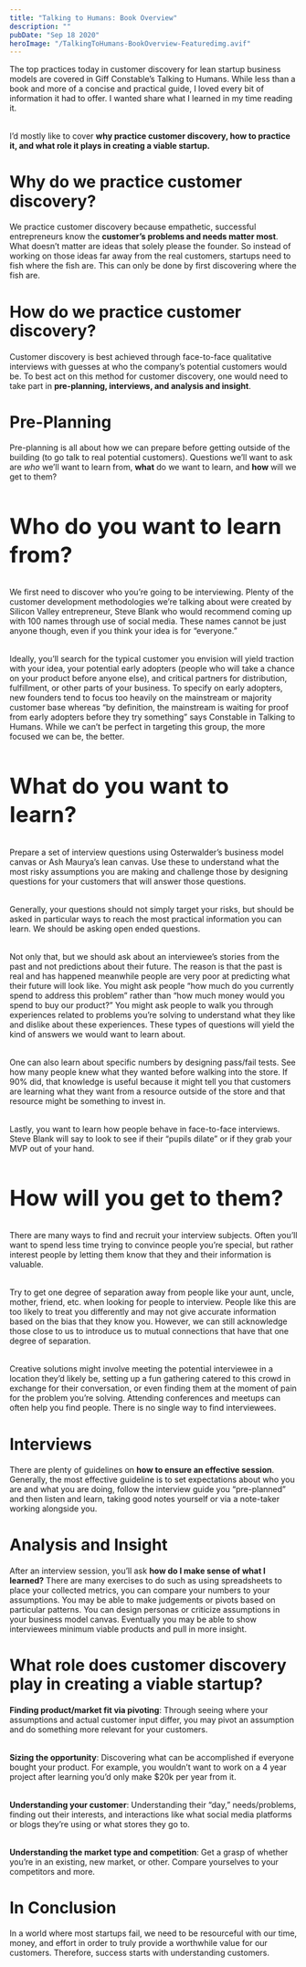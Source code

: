 ```yaml
---
title: "Talking to Humans: Book Overview"
description: ""
pubDate: "Sep 18 2020"
heroImage: "/TalkingToHumans-BookOverview-Featuredimg.avif"
---
```


<style>
  p{
    margin-bottom:2rem;
  }
  ul li::marker{
    color:#754d18; 
  }
  img {
    border-radius:4px;
    /* filter: drop-shadow(0px 4px 5px #1C25204D); */
  }
  h1{
		line-height: 120%;
	}
  h2{
    font-size: 2.4rem;
	  line-height: 130%;
  }
</style>

The top practices today in customer discovery for lean startup business models are covered in Giff Constable’s Talking to Humans. While less than a book and more of a concise and practical guide, I loved every bit of information it had to offer. I wanted share what I learned in my time reading it.

I’d mostly like to cover **why practice customer discovery, how to practice it, and what role it plays in creating a viable startup.**

# Why do we practice customer discovery?
We practice customer discovery because empathetic, successful entrepreneurs know the **customer’s problems and needs matter most**. What doesn’t matter are ideas that solely please the founder. So instead of working on those ideas far away from the real customers, startups need to fish where the fish are. This can only be done by first discovering where the fish are.

# How do we practice customer discovery?
Customer discovery is best achieved through face-to-face qualitative interviews with guesses at who the company’s potential customers would be. To best act on this method for customer discovery, one would need to take part in **pre-planning, interviews, and analysis and insight**.

# Pre-Planning
Pre-planning is all about how we can prepare before getting outside of the building (to go talk to real potential customers). Questions we’ll want to ask are *who* we’ll want to learn from, **what** do we want to learn, and **how** will we get to them?

## Who do you want to learn from?
We first need to discover who you’re going to be interviewing. Plenty of the customer development methodologies we’re talking about were created by Silicon Valley entrepreneur, Steve Blank who would recommend coming up with 100 names through use of social media. These names cannot be just anyone though, even if you think your idea is for “everyone.”

Ideally, you’ll search for the typical customer you envision will yield traction with your idea, your potential early adopters (people who will take a chance on your product before anyone else), and critical partners for distribution, fulfillment, or other parts of your business. To specify on early adopters, new founders tend to focus too heavily on the mainstream or majority customer base whereas “by definition, the mainstream is waiting for proof from early adopters before they try something” says Constable in Talking to Humans. While we can’t be perfect in targeting this group, the more focused we can be, the better.

## What do you want to learn?
Prepare a set of interview questions using Osterwalder’s business model canvas or Ash Maurya’s lean canvas. Use these to understand what the most risky assumptions you are making and challenge those by designing questions for your customers that will answer those questions.

Generally, your questions should not simply target your risks, but should be asked in particular ways to reach the most practical information you can learn. We should be asking open ended questions.

Not only that, but we should ask about an interviewee’s stories from the past and not predictions about their future. The reason is that the past is real and has happened meanwhile people are very poor at predicting what their future will look like. You might ask people “how much do you currently spend to address this problem” rather than “how much money would you spend to buy our product?” You might ask people to walk you through experiences related to problems you’re solving to understand what they like and dislike about these experiences. These types of questions will yield the kind of answers we would want to learn about.

One can also learn about specific numbers by designing pass/fail tests. See how many people knew what they wanted before walking into the store. If 90% did, that knowledge is useful because it might tell you that customers are learning what they want from a resource outside of the store and that resource might be something to invest in.

Lastly, you want to learn how people behave in face-to-face interviews. Steve Blank will say to look to see if their “pupils dilate” or if they grab your MVP out of your hand.

## How will you get to them?
There are many ways to find and recruit your interview subjects. Often you’ll want to spend less time trying to convince people you’re special, but rather interest people by letting them know that they and their information is valuable.

Try to get one degree of separation away from people like your aunt, uncle, mother, friend, etc. when looking for people to interview. People like this are too likely to treat you differently and may not give accurate information based on the bias that they know you. However, we can still acknowledge those close to us to introduce us to mutual connections that have that one degree of separation.

Creative solutions might involve meeting the potential interviewee in a location they’d likely be, setting up a fun gathering catered to this crowd in exchange for their conversation, or even finding them at the moment of pain for the problem you’re solving. Attending conferences and meetups can often help you find people. There is no single way to find interviewees.

# Interviews
There are plenty of guidelines on **how to ensure an effective session**. Generally, the most effective guideline is to set expectations about who you are and what you are doing, follow the interview guide you “pre-planned” and then listen and learn, taking good notes yourself or via a note-taker working alongside you.

# Analysis and Insight
After an interview session, you’ll ask **how do I make sense of what I learned?** There are many exercises to do such as using spreadsheets to place your collected metrics, you can compare your numbers to your assumptions. You may be able to make judgements or pivots based on particular patterns. You can design personas or criticize assumptions in your business model canvas. Eventually you may be able to show interviewees minimum viable products and pull in more insight.

# What role does customer discovery play in creating a viable startup?
**Finding product/market fit via pivoting**: Through seeing where your assumptions and actual customer input differ, you may pivot an assumption and do something more relevant for your customers.

**Sizing the opportunity**: Discovering what can be accomplished if everyone bought your product. For example, you wouldn’t want to work on a 4 year project after learning you’d only make $20k per year from it.

**Understanding your customer**: Understanding their “day,” needs/problems, finding out their interests, and interactions like what social media platforms or blogs they’re using or what stores they go to.

**Understanding the market type and competition**: Get a grasp of whether you’re in an existing, new market, or other. Compare yourselves to your competitors and more.

# In Conclusion
In a world where most startups fail, we need to be resourceful with our time, money, and effort in order to truly provide a worthwhile value for our customers. Therefore, success starts with understanding customers.

